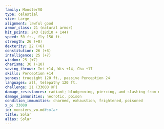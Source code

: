 ```yaml
---
family: MonsterVO
type: celestial
size: Large
alignment: lawful good
armor_class: 21 (natural armor)
hit_points: 243 (18d10 + 144)
speed: 50 ft., fly 150 ft.
strength: 26 (+8)
dexterity: 22 (+6)
constitution: 26 (+8)
intelligence: 25 (+7)
wisdom: 25 (+7)
charisma: 30 (+10)
saving_throws: Int +14, Wis +14, Cha +17
skills: Perception +14
senses: truesight 120 ft., passive Perception 24
languages: all, telepathy 120 ft.
challenge: 21 (33000 XP)
damage_resistances: radiant; bludgeoning, piercing, and slashing from nonmagical attacks
damage_immunities: necrotic, poison
condition_immunities: charmed, exhaustion, frightened, poisoned
x_p: 33000
id: monsters_vo.md#solar
title: Solar
alias: Solar
---
```


